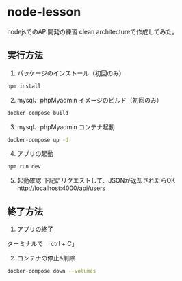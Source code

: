 # node-lesson
nodejsでのAPI開発の練習
clean architectureで作成してみた。

## 実行方法

1. パッケージのインストール（初回のみ）

```bash
npm install
```

2. mysql、phpMyadmin イメージのビルド（初回のみ）

```bash
docker-compose build
```

3. mysql、phpMyadmin コンテナ起動

```bash
docker-compose up -d
```

4. アプリの起動
```bash
npm run dev
```

5. 起動確認
下記にリクエストして、JSONが返却されたらOK  
http://localhost:4000/api/users

## 終了方法

1. アプリの終了

ターミナルで 「ctrl + C」

2. コンテナの停止&削除

```bash
docker-compose down --volumes
```
